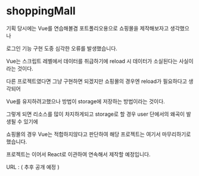 # shoppingMall

기획 당시에는 Vue를 연습해볼겸 포트폴리오용으로 쇼핑몰을 제작해보자고 생각했으나

로그인 기능 구현 도중 심각한 오류를 발생했습니다.

Vue는 스크립트 레벨에서 데이터를 취급하기에 reload 시 데이터가 소실된다는 사실이라는 것이다.

다른 프로젝트였다면 그냥 구현하면 되겠지만 쇼핑몰의 경우엔 reload가 필요하다고 생각되어

Vue를 유지하려고했으나 방법이 storage에 저장하는 방법이라는 것이다.

그렇게 되면 리소스를 많이 차지하게되고 storage로 할 경우 user 단에서의 왜곡이 발생될 수 있기에

쇼핑몰의 경우 Vue는 적합하지않다고 판단하여 해당 프로젝트는 여기서 마무리하기로 했습니다.

프로젝트는 이어서 React로 이관하여 연속해서 제작할 예정입니다.

URL : ( 추후 공개 예정 )
